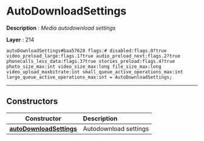# AutoDownloadSettings

**Description** : *Media autodownload settings*

**Layer** : 214

```tl
autoDownloadSettings#baa57628 flags:# disabled:flags.0?true video_preload_large:flags.1?true audio_preload_next:flags.2?true phonecalls_less_data:flags.3?true stories_preload:flags.4?true photo_size_max:int video_size_max:long file_size_max:long video_upload_maxbitrate:int small_queue_active_operations_max:int large_queue_active_operations_max:int = AutoDownloadSettings;
```

---

## Constructors

| Constructor | Description |
| :---: | :--- |
| [**autoDownloadSettings**](constructor/autoDownloadSettings) | Autodownload settings |